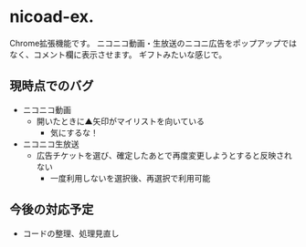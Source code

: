 # nicoad-ex.
Chrome拡張機能です。
ニコニコ動画・生放送のニコニ広告をポップアップではなく、コメント欄に表示させます。
ギフトみたいな感じで。

## 現時点でのバグ
 - ニコニコ動画
   - 開いたときに▲矢印がマイリストを向いている
     - 気にするな！
 - ニコニコ生放送
   - 広告チケットを選び、確定したあとで再度変更しようとすると反映されない
     - 一度利用しないを選択後、再選択で利用可能

## 今後の対応予定
 - コードの整理、処理見直し